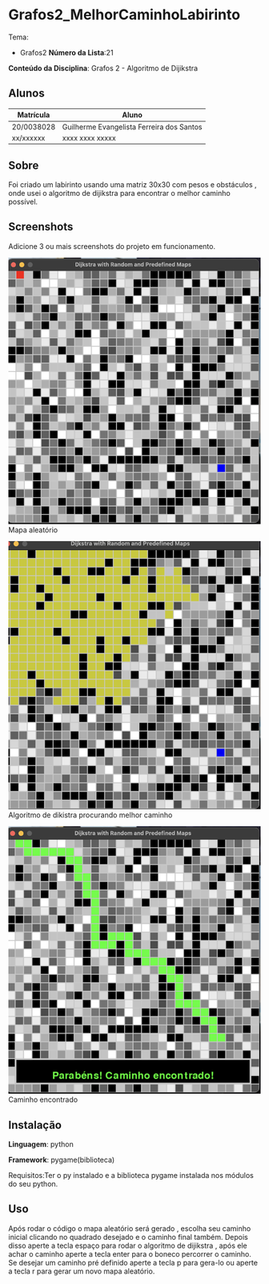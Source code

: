 # Grafos2_MelhorCaminhoLabirinto

Tema:
 - Grafos2
**Número da Lista**:21

**Conteúdo da Disciplina**: Grafos 2 - Algoritmo de Dijikstra

## Alunos
|Matrícula | Aluno |
| -- | -- |
| 20/0038028  |  Guilherme Evangelista Ferreira dos Santos |
| xx/xxxxxx  |  xxxx xxxx xxxxx |

## Sobre 
Foi criado um labirinto usando uma matriz 30x30 com pesos e obstáculos , onde usei o algoritmo de dijikstra para encontrar o melhor caminho possível. 

## Screenshots
Adicione 3 ou mais screenshots do projeto em funcionamento.

![](./Imagens/mapaAleatorio.png)
Mapa aleatório

![](./Imagens/dijikstraprocurando.png)
Algoritmo de dikistra procurando melhor caminho 

![](./Imagens/caminhoEncontrado.png)
Caminho encontrado



## Instalação 
**Linguagem**: python

**Framework**: pygame(biblioteca)

Requisitos:Ter o py instalado e a biblioteca pygame instalada nos módulos do seu python.

## Uso 
Após rodar o código o mapa aleatório será gerado , escolha seu caminho inicial clicando no quadrado desejado e o caminho final também.
Depois disso aperte a tecla espaço para rodar o algoritmo de dijikstra , após ele achar o caminho aperte a tecla enter para o boneco percorrer o caminho.
Se desejar um caminho pré definido aperte a tecla p para gera-lo ou aperte a tecla r para gerar um novo mapa aleatório.




